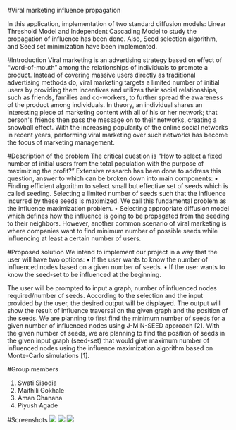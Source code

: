 #Viral marketing influence propagation

In this application, implementation of two standard diffusion models: Linear Threshold Model and Independent Cascading Model to study the propagation of influence has been done. Also, Seed selection algorithm, and Seed set minimization have been implemented.


#Introduction
Viral marketing is an advertising strategy based on effect of “word-of-mouth” among the relationships of individuals to promote a product. Instead of covering massive users directly as traditional advertising methods do, viral marketing targets a limited number of initial users  by providing them incentives and utilizes their social relationships, such as friends, families and co-workers, to further spread the awareness of the product among individuals. In theory, an individual shares an interesting piece of marketing content with all of his or her network; that person's friends then pass the message on to their networks, creating a snowball effect. With the increasing popularity of the online social networks in recent years, performing viral marketing over such networks has become the focus of marketing management.	

#Description of the problem
The critical question is “How to select a fixed number of initial users from the total population with the purpose of maximizing the profit?” Extensive research has been done to address this question, answer to which can be broken down into main components:
•	Finding efficient algorithm to select small but effective set of seeds which is called seeding.
Selecting a limited number of seeds such that the influence incurred by these seeds is maximized. We call this fundamental problem as the influence maximization problem.
•	Selecting appropriate diffusion model which defines how the influence is going to be propagated from the seeding to their neighbors.
However, another common scenario of viral marketing is where companies want to find minimum number of possible seeds while influencing at least a certain number of users.	

#Proposed solution
We intend to implement our project in a way that the user will have two options:
•	If the user wants to know the number of influenced nodes based on a given number of seeds.
•	If the user wants to know the seed-set to be influenced at the beginning.

The user will be prompted to input a graph, number of influenced nodes required/number of seeds. According to the selection and the input provided by the user, the desired output will be displayed. The output will show the result of influence traversal on the given graph and the position of the seeds. We are planning to first find the minimum number of seeds for a given number of influenced nodes using J-MIN-SEED approach [2]. With the given number of seeds, we are planning to find the position of seeds in the given input graph (seed-set) that would give maximum number of influenced nodes using the influence maximization algorithm based on Monte-Carlo simulations [1].


#Group members
1. Swati Sisodia
2. Maithili Gokhale
3. Aman Chanana
4. Piyush Agade

#Screenshots
<img src="http://i.imgur.com/qv6UpFm.png">
<img src="http://i.imgur.com/kCWeaqB.png">
<img src="http://i.imgur.com/uhdhrWq.png">

